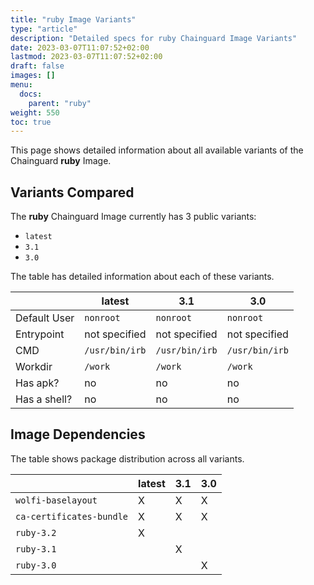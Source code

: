 ```yaml
---
title: "ruby Image Variants"
type: "article"
description: "Detailed specs for ruby Chainguard Image Variants"
date: 2023-03-07T11:07:52+02:00
lastmod: 2023-03-07T11:07:52+02:00
draft: false
images: []
menu:
  docs:
    parent: "ruby"
weight: 550
toc: true
---
```


This page shows detailed information about all available variants of the Chainguard **ruby** Image.

## Variants Compared
The **ruby** Chainguard Image currently has 3 public variants: 

- `latest`
- `3.1`
- `3.0`

The table has detailed information about each of these variants.

|              | latest         | 3.1            | 3.0            |
|--------------|----------------|----------------|----------------|
| Default User | `nonroot`      | `nonroot`      | `nonroot`      |
| Entrypoint   | not specified  | not specified  | not specified  |
| CMD          | `/usr/bin/irb` | `/usr/bin/irb` | `/usr/bin/irb` |
| Workdir      | `/work`        | `/work`        | `/work`        |
| Has apk?     | no             | no             | no             |
| Has a shell? | no             | no             | no             |

## Image Dependencies
The table shows package distribution across all variants.

|                          | latest | 3.1 | 3.0 |
|--------------------------|--------|-----|-----|
| `wolfi-baselayout`       | X      | X   | X   |
| `ca-certificates-bundle` | X      | X   | X   |
| `ruby-3.2`               | X      |     |     |
| `ruby-3.1`               |        | X   |     |
| `ruby-3.0`               |        |     | X   |
